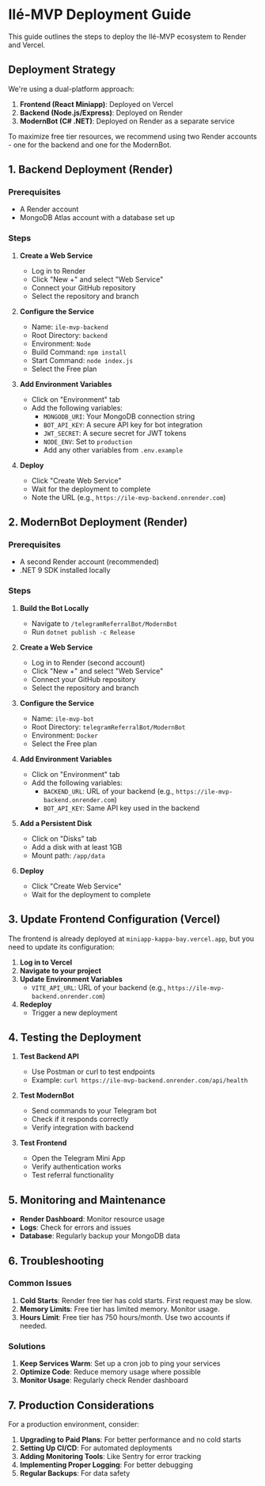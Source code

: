# Ilé-MVP Deployment Guide

This guide outlines the steps to deploy the Ilé-MVP ecosystem to Render and Vercel.

## Deployment Strategy

We're using a dual-platform approach:

1. **Frontend (React Miniapp)**: Deployed on Vercel
2. **Backend (Node.js/Express)**: Deployed on Render
3. **ModernBot (C# .NET)**: Deployed on Render as a separate service

To maximize free tier resources, we recommend using two Render accounts - one for the backend and one for the ModernBot.

## 1. Backend Deployment (Render)

### Prerequisites
- A Render account
- MongoDB Atlas account with a database set up

### Steps

1. **Create a Web Service**
   - Log in to Render
   - Click "New +" and select "Web Service"
   - Connect your GitHub repository
   - Select the repository and branch

2. **Configure the Service**
   - Name: `ile-mvp-backend`
   - Root Directory: `backend`
   - Environment: `Node`
   - Build Command: `npm install`
   - Start Command: `node index.js`
   - Select the Free plan

3. **Add Environment Variables**
   - Click on "Environment" tab
   - Add the following variables:
     - `MONGODB_URI`: Your MongoDB connection string
     - `BOT_API_KEY`: A secure API key for bot integration
     - `JWT_SECRET`: A secure secret for JWT tokens
     - `NODE_ENV`: Set to `production`
     - Add any other variables from `.env.example`

4. **Deploy**
   - Click "Create Web Service"
   - Wait for the deployment to complete
   - Note the URL (e.g., `https://ile-mvp-backend.onrender.com`)

## 2. ModernBot Deployment (Render)

### Prerequisites
- A second Render account (recommended)
- .NET 9 SDK installed locally

### Steps

1. **Build the Bot Locally**
   - Navigate to `/telegramReferralBot/ModernBot`
   - Run `dotnet publish -c Release`

2. **Create a Web Service**
   - Log in to Render (second account)
   - Click "New +" and select "Web Service"
   - Connect your GitHub repository
   - Select the repository and branch

3. **Configure the Service**
   - Name: `ile-mvp-bot`
   - Root Directory: `telegramReferralBot/ModernBot`
   - Environment: `Docker`
   - Select the Free plan

4. **Add Environment Variables**
   - Click on "Environment" tab
   - Add the following variables:
     - `BACKEND_URL`: URL of your backend (e.g., `https://ile-mvp-backend.onrender.com`)
     - `BOT_API_KEY`: Same API key used in the backend

5. **Add a Persistent Disk**
   - Click on "Disks" tab
   - Add a disk with at least 1GB
   - Mount path: `/app/data`

6. **Deploy**
   - Click "Create Web Service"
   - Wait for the deployment to complete

## 3. Update Frontend Configuration (Vercel)

The frontend is already deployed at `miniapp-kappa-bay.vercel.app`, but you need to update its configuration:

1. **Log in to Vercel**
2. **Navigate to your project**
3. **Update Environment Variables**
   - `VITE_API_URL`: URL of your backend (e.g., `https://ile-mvp-backend.onrender.com`)
4. **Redeploy**
   - Trigger a new deployment

## 4. Testing the Deployment

1. **Test Backend API**
   - Use Postman or curl to test endpoints
   - Example: `curl https://ile-mvp-backend.onrender.com/api/health`

2. **Test ModernBot**
   - Send commands to your Telegram bot
   - Check if it responds correctly
   - Verify integration with backend

3. **Test Frontend**
   - Open the Telegram Mini App
   - Verify authentication works
   - Test referral functionality

## 5. Monitoring and Maintenance

- **Render Dashboard**: Monitor resource usage
- **Logs**: Check for errors and issues
- **Database**: Regularly backup your MongoDB data

## 6. Troubleshooting

### Common Issues

1. **Cold Starts**: Render free tier has cold starts. First request may be slow.
2. **Memory Limits**: Free tier has limited memory. Monitor usage.
3. **Hours Limit**: Free tier has 750 hours/month. Use two accounts if needed.

### Solutions

1. **Keep Services Warm**: Set up a cron job to ping your services
2. **Optimize Code**: Reduce memory usage where possible
3. **Monitor Usage**: Regularly check Render dashboard

## 7. Production Considerations

For a production environment, consider:

1. **Upgrading to Paid Plans**: For better performance and no cold starts
2. **Setting Up CI/CD**: For automated deployments
3. **Adding Monitoring Tools**: Like Sentry for error tracking
4. **Implementing Proper Logging**: For better debugging
5. **Regular Backups**: For data safety
